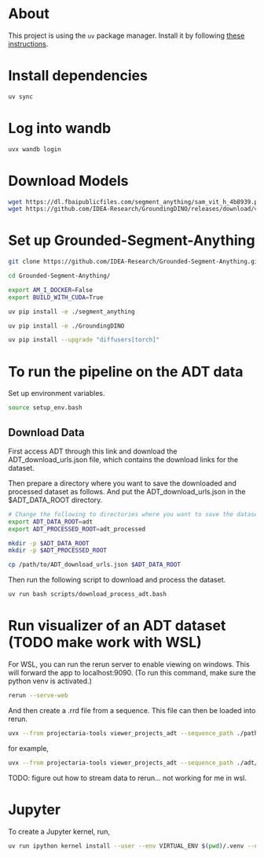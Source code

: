 # About

This project is using the `uv` package manager. Install it by following [these instructions](https://docs.astral.sh/uv).

# Install dependencies 

```bash
uv sync
```

# Log into wandb

```bash
uvx wandb login
```

# Download Models

```bash
wget https://dl.fbaipublicfiles.com/segment_anything/sam_vit_h_4b8939.pth
wget https://github.com/IDEA-Research/GroundingDINO/releases/download/v0.1.0-alpha/groundingdino_swint_ogc.pth
```

# Set up Grounded-Segment-Anything

```bash
git clone https://github.com/IDEA-Research/Grounded-Segment-Anything.git

cd Grounded-Segment-Anything/

export AM_I_DOCKER=False
export BUILD_WITH_CUDA=True

uv pip install -e ./segment_anything

uv pip install -e ./GroundingDINO

uv pip install --upgrade "diffusers[torch]"
```

# To run the pipeline on the ADT data

Set up environment variables.

```bash
source setup_env.bash
```

## Download Data

First access ADT through this link and download the ADT_download_urls.json file, which contains the download links for the dataset.

Then prepare a directory where you want to save the downloaded and processed dataset as follows. And put the ADT_download_urls.json in the $ADT_DATA_ROOT directory.

```bash
# Change the following to directories where you want to save the dataset
export ADT_DATA_ROOT=adt
export ADT_PROCESSED_ROOT=adt_processed

mkdir -p $ADT_DATA_ROOT
mkdir -p $ADT_PROCESSED_ROOT

cp /path/to/ADT_download_urls.json $ADT_DATA_ROOT
```

Then run the following script to download and process the dataset.

```bash
uv run bash scripts/download_process_adt.bash
```

# Run visualizer of an ADT dataset (TODO make work with WSL)

For WSL, you can run the rerun server to enable viewing on windows. This will forward the app to localhost:9090. (To run this command, make sure the python venv is activated.)

```bash
rerun --serve-web
```

And then create a .rrd file from a sequence. This file can then be loaded into rerun.

```bash
uvx --from projectaria-tools viewer_projects_adt --sequence_path ./path/to/adt_sequence --rrd_output_path adt_dataset.rrd
```

for example, 

```bash
uvx --from projectaria-tools viewer_projects_adt --sequence_path ./adt/Apartment_release_multiskeleton_party_seq121_71292 --rrd_output_path Apartment_release_multiskeleton_party_seq121_71292.rrd
```

TODO: figure out how to stream data to rerun... not working for me in wsl.

# Jupyter

To create a Jupyter kernel, run, 

```bash
uv run ipython kernel install --user --env VIRTUAL_ENV $(pwd)/.venv --name=egolifter
```